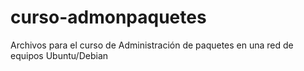 # curso-admonpaquetes
Archivos para el curso de Administración de paquetes en una red de equipos Ubuntu/Debian
